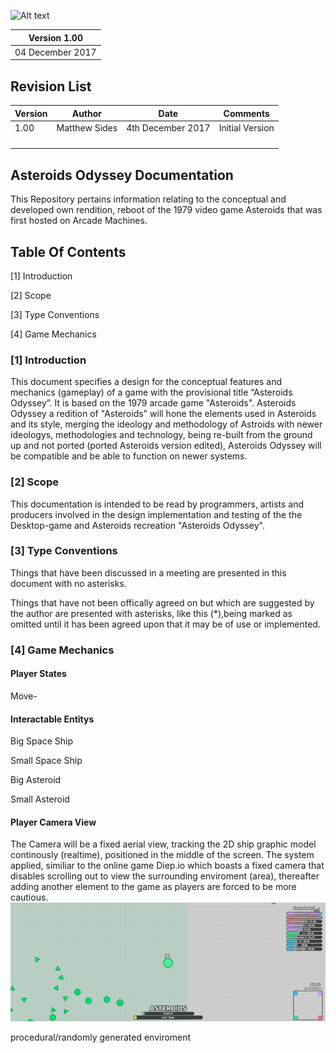 
![Alt text](https://github.com/matthewsides/Asteroids-Odyssey-/blob/master/asteroids-odyssey-poster.png?raw=true "Optional Title")

| Version 1.00    |
|-----------------|
| 04 December 2017|
 


## Revision List

| Version     | Author          | Date                 | Comments                       |
|-------------|-----------------|----------------------|--------------------------------|
| 1.00        |  Matthew Sides  | 4th December 2017    | Initial Version                |
|             |                 |                      |                                | 
|             |                 |                      |                                | 
|             |                 |                      |                                |
|             |                 |                      |                                |
                   

## Asteroids Odyssey Documentation
This Repository pertains information relating to the conceptual and developed own rendition, reboot of the 1979 video game Asteroids that was first hosted on Arcade Machines.


## Table Of Contents

[1] Introduction 

[2] Scope

[3] Type Conventions

[4] Game Mechanics 

### [1] Introduction

This document specifies a design for the conceptual features and mechanics (gameplay) of a game with the provisional title “Asteroids Odyssey”. It is based on the 1979 arcade game "Asteroids". Asteroids Odyssey a redition of "Asteroids" will hone the elements used in Asteroids and its style, merging the ideology and methodology of Astroids with newer ideologys, methodologies and technology, being re-built from the ground up and not ported (ported Asteroids version edited), Asteroids Odyssey will be compatible and be able to function on newer systems.

### [2] Scope

This documentation is intended to be read by programmers, artists and producers involved in the design implementation and testing of the the Desktop-game and Asteroids recreation  "Asteroids Odyssey".

### [3] Type Conventions

Things that have been discussed in a meeting are presented in this document with no asterisks.

Things that have not been offically agreed on but which are suggested by the author are presented with asterisks, like this (*),being marked as omitted until it has been agreed upon that it may be of use or implemented.


### [4] Game Mechanics

#### Player States

Move-


#### Interactable Entitys 

Big Space Ship

Small Space Ship

Big Asteroid 

Small Asteroid


#### Player Camera View
The Camera will be a fixed aerial view, tracking the 2D ship graphic model continously (realtime), positioned in the middle of the screen. The system applied, similiar to the online game Diep.io which boasts a fixed camera that disables scrolling out to view the surrounding enviroment (area), thereafter adding another element to the game as players are forced to be more cautious.
![Alt text](https://github.com/matthewsides/Asteroids-Odyssey-/blob/master/Diep.io.png?raw=true "Optional Title")

procedural/randomly generated enviroment
